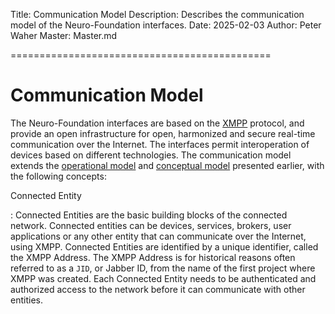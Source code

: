 ﻿Title: Communication Model
Description: Describes the communication model of the Neuro-Foundation interfaces.
Date: 2025-02-03
Author: Peter Waher
Master: Master.md

=============================================

Communication Model
========================

The Neuro-Foundation interfaces are based on the [XMPP](https://xmpp.org/) protocol, 
and provide an open infrastructure for open, harmonized and secure real-time communication 
over the Internet. The interfaces permit interoperation of devices based on different
technologies. The communication model extends the [operational model](OperationalModel.md)
and [conceptual model](ConceptualModel.md) presented earlier, with the following concepts:

Connected Entity

:	Connected Entities are the basic building blocks of the connected network. Connected 
	entities can be devices, services, brokers, user applications or any other entity that can 
	communicate over the Internet, using XMPP. Connected Entities are identified by a unique 
	identifier, called the XMPP Address. The XMPP Address is for historical reasons often 
	referred to as a `JID`, or Jabber ID, from the name of the first project where XMPP was 
	created. Each Connected Entity needs to be authenticated and authorized access to the 
	network before it can communicate with other entities.

